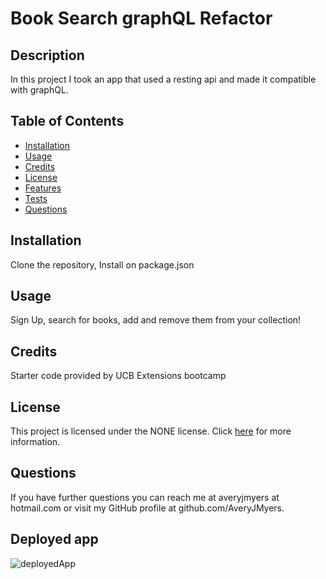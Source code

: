 # Book Search graphQL Refactor

## Description
In this project I took an app that used a resting api and made it compatible with graphQL.

## Table of Contents 
 * [Installation](#installation) 
 * [Usage](#usage) 
 * [Credits](#credits) 
 * [License](#license) 
 * [Features](#features) 
 * [Tests](#tests) 
 * [Questions](#questions)

## Installation
Clone the repository, Install on package.json

## Usage
Sign Up, search for books, add and remove them from your collection!

## Credits
Starter code provided by UCB Extensions bootcamp

## License

This project is licensed under the NONE license. Click [here]() for more information.


## Questions 
 If you have further questions you can reach me at averyjmyers at hotmail.com or visit my GitHub profile at github.com/AveryJMyers.

 ## Deployed app
![deployedApp](./readme/screencapture-localhost-3000-2023-10-16-15_54_37.png)